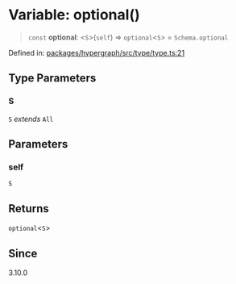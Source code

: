 # Variable: optional()

> `const` **optional**: \<`S`\>(`self`) => `optional`\<`S`\> = `Schema.optional`

Defined in: [packages/hypergraph/src/type/type.ts:21](https://github.com/hashirpm/hypergraph/blob/ab4ea1cdb9430798142e0d735aac9d31c2cf0ae0/packages/hypergraph/src/type/type.ts#L21)

## Type Parameters

### S

`S` *extends* `All`

## Parameters

### self

`S`

## Returns

`optional`\<`S`\>

## Since

3.10.0
